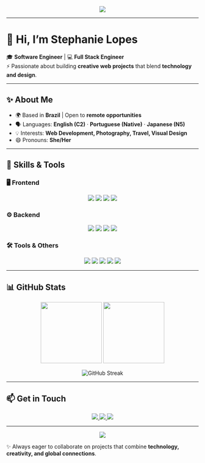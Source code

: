 <!-- Banner -->
<p align="center">
  <img src="https://capsule-render.vercel.app/api?type=waving&color=0:0A66C2,100:61DAFB&height=200&section=header&text=Stephanie%20Lopes%20👩‍💻&fontSize=40&fontColor=ffffff&animation=fadeIn&fontAlignY=35"/>
</p>

---

# 👋 Hi, I’m Stephanie Lopes  

🎓 **Software Engineer** | 💻 **Full Stack Engineer**  
⚡ Passionate about building **creative web projects** that blend **technology and design**.  

---

## ✨ About Me  
- 🌍 Based in **Brazil** | Open to **remote opportunities**  
- 🗣️ Languages: **English (C2)** · **Portuguese (Native)** · **Japanese (N5)**  
- 💡 Interests: **Web Development, Photography, Travel, Visual Design**  
- 😄 Pronouns: **She/Her**  

---

## 🚀 Skills & Tools  

### 🖥️ Frontend
<p align="center">
  <img src="https://img.shields.io/badge/HTML5-E34F26?style=for-the-badge&logo=html5&logoColor=white"/>
  <img src="https://img.shields.io/badge/CSS3-1572B6?style=for-the-badge&logo=css3&logoColor=white"/>
  <img src="https://img.shields.io/badge/JavaScript-F7DF1E?style=for-the-badge&logo=javascript&logoColor=black"/>
  <img src="https://img.shields.io/badge/React-20232A?style=for-the-badge&logo=react&logoColor=61DAFB"/>
</p>

### ⚙️ Backend
<p align="center">
  <img src="https://img.shields.io/badge/Python-3776AB?style=for-the-badge&logo=python&logoColor=white"/>
  <img src="https://img.shields.io/badge/Flask-000000?style=for-the-badge&logo=flask&logoColor=white"/>
  <img src="https://img.shields.io/badge/Django-092E20?style=for-the-badge&logo=django&logoColor=white"/>
  <img src="https://img.shields.io/badge/JavaScript-F7DF1E?style=for-the-badge&logo=javascript&logoColor=black"/>
</p>

### 🛠️ Tools & Others
<p align="center">
  <img src="https://img.shields.io/badge/Git-F05032?style=for-the-badge&logo=git&logoColor=white"/>
  <img src="https://img.shields.io/badge/GitHub-181717?style=for-the-badge&logo=github&logoColor=white"/>
  <img src="https://img.shields.io/badge/Docker-2496ED?style=for-the-badge&logo=docker&logoColor=white"/>
  <img src="https://img.shields.io/badge/MySQL-4479A1?style=for-the-badge&logo=mysql&logoColor=white"/>
  <img src="https://img.shields.io/badge/Agile-0288D1?style=for-the-badge&logo=atlassian&logoColor=white"/>
</p>

---

## 📊 GitHub Stats  
<p align="center">
  <!-- Commits -->
  <img height="160em" src="https://github-readme-stats.vercel.app/api?username=stephanie-lops&show_icons=true&theme=radical&count_private=true&include_all_commits=true"/>
  
  <!-- Top Languages -->
  <img height="160em" src="https://github-readme-stats.vercel.app/api/top-langs/?username=stephanie-lops&layout=compact&langs_count=8&theme=radical"/>
</p>

<p align="center">
  <!-- GitHub Streak -->
  <img src="https://github-readme-streak-stats.herokuapp.com/?user=stephanie-lops&theme=radical" alt="GitHub Streak"/>
</p>

---

## 📫 Get in Touch  
<p align="center">
  <a href="mailto:stephanielopees@gmail.com">
    <img src="https://img.shields.io/badge/Email-D14836?style=for-the-badge&logo=gmail&logoColor=white"/>
  </a>
  <a href="https://www.linkedin.com/in/stephanie-lops">
    <img src="https://img.shields.io/badge/LinkedIn-0A66C2?style=for-the-badge&logo=linkedin&logoColor=white"/>
  </a>
  <a href="#">
    <img src="https://img.shields.io/badge/Portfolio-FF4088?style=for-the-badge&logo=vercel&logoColor=white"/>
  </a>
</p>

---

<!-- Footer Banner -->
<p align="center">
  <img src="https://capsule-render.vercel.app/api?type=waving&color=0:61DAFB,100:0A66C2&height=120&section=footer"/>
</p>

✨ Always eager to collaborate on projects that combine **technology, creativity, and global connections**.

<!---
- 👋 Hi, I’m Stephanie Lopes
- 🎓 Software Engineer
- ⚡ Creative web development projects
- ✨ Languages: English, Portuguese, Japanese
- 📍  Brazil (Open to remote work)
- 📫 How to reach me: stephanielopees@gmail.com
- 😄 Pronouns: She/Her
stephanie-lops/stephanie-lops is a ✨ special ✨ repository because its `README.md` (this file) appears on your GitHub profile.
You can click the Preview link to take a look at your changes.
- ⚡ Fun fact: I'm also a photographer

[![Portfolio](https://img.shields.io/badge/Portfolio-FF4088?style=for-the-badge&logo=vercel&logoColor=white)](#)  
💞️ 
--->
